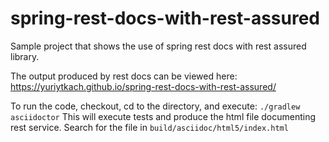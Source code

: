 # spring-rest-docs-with-rest-assured

Sample project that shows the use of spring rest docs with rest assured library.

The output produced by rest docs can be viewed here: https://yuriytkach.github.io/spring-rest-docs-with-rest-assured/

To run the code, checkout, cd to the directory, and execute: `./gradlew asciidoctor`
This will execute tests and produce the html file documenting rest service. Search for the file in `build/asciidoc/html5/index.html`

